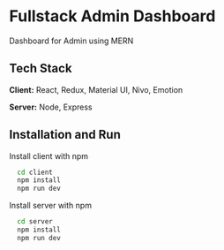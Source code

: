 
# Fullstack Admin Dashboard

Dashboard for Admin using MERN 


## Tech Stack

**Client:** React, Redux, Material UI, Nivo, Emotion

**Server:** Node, Express


## Installation and Run

Install client with npm

```bash
  cd client
  npm install
  npm run dev
```
Install server with npm

```bash
  cd server
  npm install
  npm run dev
```
